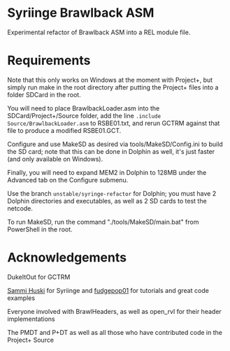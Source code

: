 # Syriinge Brawlback ASM
Experimental refactor of Brawlback ASM into a REL module file.

# Requirements
Note that this only works on Windows at the moment with Project+, but simply run make in the root directory after putting the Project+ files into a folder SDCard in the root. 

You will need to place BrawlbackLoader.asm into the SDCard/Project+/Source folder, add the line `.include Source/BrawlbackLoader.asm` to RSBE01.txt, and rerun GCTRM against that file to produce a modified RSBE01.GCT. 

Configure and use MakeSD as desired via tools/MakeSD/Config.ini to build the SD card; note that this can be done in Dolphin as well, it's just faster (and only available on Windows).

Finally, you will need to expand MEM2 in Dolphin to 128MB under the Advanced tab on the Configure submenu.

Use the branch `unstable/syringe-refactor` for Dolphin; you must have 2 Dolphin directories and executables, as well as 2 SD cards to test the netcode.

To run MakeSD, run the command "./tools/MakeSD/main.bat" from PowerShell in the root.

# Acknowledgements
DukeItOut for GCTRM

[Sammi Huski](https://github.com/Sammi-Husky) for Syriinge and [fudgepop01](https://github.com/Fracture17/ProjectMCodes/tree/master/Codes/SuperTraining) for tutorials and great code examples

Everyone involved with BrawlHeaders, as well as open_rvl for their header implementations

The PMDT and P+DT as well as all those who have contributed code in the Project+ Source
